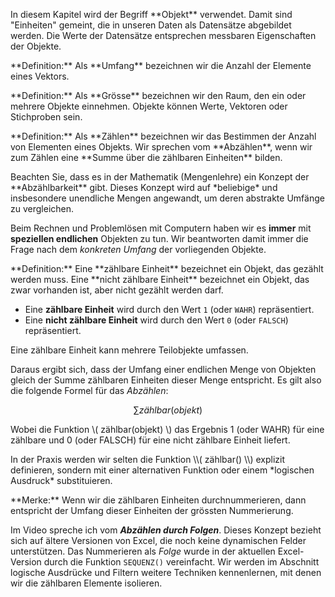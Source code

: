 <p class="alert alert-success" markdown="1">
In diesem Kapitel wird der Begriff **Objekt** verwendet. Damit sind "Einheiten" gemeint, die in unseren Daten als Datensätze abgebildet werden.  Die Werte der Datensätze entsprechen messbaren Eigenschaften der Objekte.
</p>


<p class="alert alert-primary" markdown="1">
**Definition:** Als **Umfang** bezeichnen wir die Anzahl der Elemente eines Vektors.
</p>

<p class="alert alert-primary" markdown="1">
**Definition:** Als **Grösse** bezeichnen wir den Raum, den ein oder mehrere Objekte  einnehmen. Objekte können Werte, Vektoren oder Stichproben sein.
</p>

<p class="alert alert-primary" markdown="1">
**Definition:** Als **Zählen** bezeichnen wir das Bestimmen der Anzahl von Elementen eines Objekts. Wir sprechen vom **Abzählen**, wenn wir zum Zählen eine **Summe über die zählbaren Einheiten** bilden. 
</p>

<div class="alert alert-info" markdown="1">
Beachten Sie, dass es in der Mathematik (Mengenlehre) ein Konzept der **Abzählbarkeit** gibt. Dieses Konzept wird auf *beliebige* und insbesondere unendliche Mengen angewandt, um deren abstrakte Umfänge zu vergleichen. 

Beim Rechnen und Problemlösen mit Computern haben wir es **immer** mit **speziellen endlichen** Objekten zu tun. Wir beantworten damit immer die Frage nach dem *konkreten Umfang* der vorliegenden Objekte.
</div>

<p class="alert alert-primary" markdown="1">
**Definition:** Eine **zählbare Einheit** bezeichnet ein Objekt, das gezählt werden muss. Eine **nicht zählbare Einheit** bezeichnet ein Objekt, das zwar vorhanden ist, aber nicht gezählt werden darf. 
</p>

* Eine **zählbare Einheit** wird durch den Wert `1` (oder `WAHR`) repräsentiert.
* Eine **nicht zählbare Einheit** wird durch den Wert `0` (oder `FALSCH`) repräsentiert.

<div class="alert alert-info" markdown="1">
Eine zählbare Einheit kann mehrere Teilobjekte umfassen.
</div>

Daraus ergibt sich, dass der Umfang einer endlichen Menge von Objekten gleich der Summe zählbaren Einheiten dieser Menge entspricht. Es gilt also die folgende Formel für das *Abzählen*: 

$$
\sum{zählbar(objekt)}
$$ 

Wobei die Funktion \\( zählbar(objekt) \\) das Ergebnis 1 (oder WAHR) für eine zählbare und 0 (oder FALSCH) für eine nicht zählbare Einheit liefert. 

<div class="alert alert-info" markdown="1">
In der Praxis werden wir selten die Funktion \\( zählbar() \\) explizit definieren, sondern mit einer alternativen Funktion oder einem *logischen Ausdruck* substituieren. 
</div>

<p class="alert alert-success" markdown="1">
**Merke:** Wenn wir die zählbaren Einheiten durchnummerieren, dann entspricht der Umfang dieser Einheiten der grössten Nummerierung.
</p>

Im Video spreche ich vom ***Abzählen durch Folgen***. Dieses Konzept bezieht sich auf ältere Versionen von Excel, die noch keine dynamischen Felder unterstützen. Das Nummerieren als *Folge* wurde in der aktuellen Excel-Version durch die Funktion `SEQUENZ()` vereinfacht. Wir werden im Abschnitt logische Ausdrücke und Filtern weitere Techniken kennenlernen, mit denen wir die zählbaren Elemente isolieren. 
